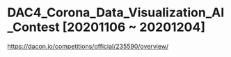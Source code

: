 # DAC4_Corona_Data_Visualization_AI_Contest [20201106 ~ 20201204]

https://dacon.io/competitions/official/235590/overview/
